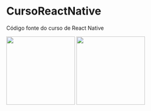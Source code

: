 # CursoReactNative
Código fonte do curso de React Native

<img height="180cm" src="https://github-readme-stats.vercel.app/api?username=LarissaK0&show_icons=true&theme=radical&include_all_commits=false&count_private=true)](https://github.com/LarissaK0/github-readme-stats)"/>
<img height="180cm" src="https://github-readme-stats.vercel.app/api/top-langs/?username=Larissak0&layout=compact&theme=radical"/>
